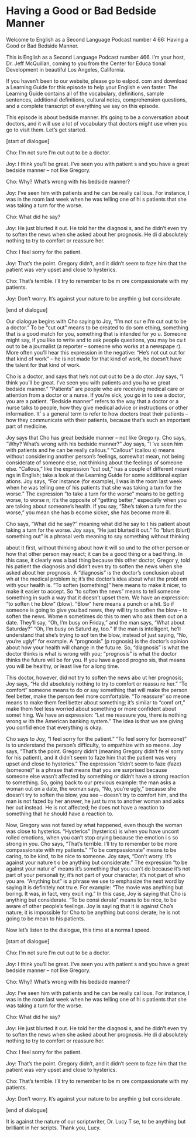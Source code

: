 # Having a Good or Bad Bedside Manner

Welcome to English as a Second Language Podcast number 4 66: Having a Good or Bad Bedside Manner.

This is English as a Second Language Podcast number 466.  I’m your host, Dr. Jeff McQuillan, coming to you from the Center for Educa tional Development in beautiful Los Angeles, California.

If you haven’t been to our website, please go to eslpod. com and download a Learning Guide for this episode to help your English e ven faster.  The Learning Guide contains all of the vocabulary, definitions, sample sentences, additional definitions, cultural notes, comprehension questions, and a complete transcript of everything we say on this episode.

This episode is about bedside manner.  It’s going to be a conversation about doctors, and it will use a lot of vocabulary that doctors might use when you go to visit them.  Let’s get started.

[start of dialogue]

Cho:  I’m not sure I’m cut out to be a doctor.

Joy:  I think you’ll be great.  I’ve seen you with patient s and you have a great bedside manner – not like Gregory.

Cho:  Why?  What’s wrong with his bedside manner?

Joy:  I’ve seen him with patients and he can be really cal lous.  For instance, I was in the room last week when he was telling one of hi s patients that she was taking a turn for the worse.

Cho:  What did he say?

Joy:  He just blurted it out.  He told her the diagnosi s, and he didn’t even try to soften the news when she asked about her prognosis.  He di d absolutely nothing to try to comfort or reassure her.

Cho:  I feel sorry for the patient.

Joy:  That’s the point.  Gregory didn’t, and it didn’t  seem to faze him that the patient was very upset and close to hysterics.

 Cho:  That’s terrible.  I’ll try to remember to be m ore compassionate with my patients.

Joy:  Don’t worry.  It’s against your nature to be anythin g but considerate.

[end of dialogue]

Our dialogue begins with Cho saying to Joy, “I’m not sur e I’m cut out to be a doctor.”  To be “cut out” means to be created to do som ething, something that is a good match for you, something that is intended for yo u.  Someone might say, if you like to write and to ask people questions, you may be cu t out to be a journalist (a reporter – someone who works at a newspape r).  More often you’ll hear this expression in the negative: “He’s not cut out for that kind of work” – he is not made for that kind of work, he doesn’t have the talent for that kind of work.

Cho is a doctor, and says that he’s not cut out to be a do ctor.  Joy says, “I think you’ll be great.  I’ve seen you with patients and you ha ve great bedside manner.” “Patients” are people who are receiving medical care or  attention from a doctor or a nurse.  If you’re sick, you go in to see a doctor, you are  a patient.  “Bedside manner” refers to the way that a doctor or a nurse talks to people, how they give medical advice or instructions or other information.  It’ s a general term to refer to how doctors treat their patients – how they communicate  with their patients, because that’s such an important part of medicine.

Joy says that Cho has great bedside manner – not like Grego ry.  Cho says, “Why?  What’s wrong with his bedside manner?”  Joy says, “I ’ve seen him with patients and he can be really callous.”  “Callous” (callou s) means without considering another person’s feelings, somewhat mean, not  being considerate of someone else, not thinking about the feelings of someone  else.  “Callous,” like the expression “cut out,” has a couple of different meani ngs in English; take a look at the Learning Guide for some additional explan ations.  Joy says, “For instance (for example), I was in the room last week when he was telling one of his patients that she was taking a turn for the worse.”  The expression “to take a turn for the worse” means to be getting worse, to worse n; it’s the opposite of “getting better,” especially when you are talking about someone’s health.  If you say, “She’s taken a turn for the worse,” you mean she has b ecome sicker, she has become more ill.

Cho says, “What did he say?” meaning what did he say to t his patient about taking a turn for the worse.  Joy says, “He just blurted it out.”  To “blurt (blurt) something out” is a phrasal verb meaning to say something  without thinking

 about it first, without thinking about how it will so und to the other person or how that other person may react; it can be a good thing or a bad thing.  In this case, it clearly was a bad thing because this other doctor, Gregor y, told his patient the diagnosis and didn’t even try to soften the news when she  asked about her prognosis.  A “diagnosis” is the doctor’s conclusion about wh at the medical problem is; it’s the doctor’s idea about what the probl em with your health is.  “To soften (something)” here means to make it nicer, to make it easier to accept.  So “to soften the news” means to tell someone something in such a way that it doesn’t upset them.  We have an expression: “to soften t he blow” (blow).  “Blow” here means a punch or a hit.  So if someone is going to  give you bad news, they will try to soften the blow – to soften the news.  Wome n sometimes do this to men who ask them out on a date.  They’ll say, “Oh, I’m busy on Friday,” and the man says, “What about Saturday?”  “Oh, I’m busy on Saturd ay, too.”  If the man is intelligent, he’ll understand that she’s trying to sof ten the blow, instead of just saying, “No, you’re ugly!” for example.  A “prognosis” (p rognosis) is the doctor’s opinion about how your health will change in the futu re.  So, “diagnosis” is what the doctor thinks is what is wrong with you; “prognosis” is what the doctor thinks the future will be for you.  If you have a good progno sis, that means you will be healthy, or least live for a long time.

This doctor, however, did not try to soften the news abo ut her prognosis; Joy says, “He did absolutely nothing to try to comfort or reassu re her.”  “To comfort” someone means to do or say something that will make the person feel better, make the person feel more comfortable.  “To reassure” so meone means to make them feel better about something; it’s similar to “comf ort,” make them feel less worried about something or more confident about somet hing.  We have an expression: “Let me reassure you, there is nothing wrong w ith the American banking system.”  The idea is that we are giving you confid ence that everything is okay.

Cho says to Joy, “I feel sorry for the patient.”  “To feel  sorry for (someone)” is to understand the person’s difficulty, to empathize with so meone.  Joy says, “That’s the point.  Gregory didn’t (meaning Gregory didn’t fe el sorry for his patient), and it didn’t seem to faze him that the patient was very upset  and close to hysterics.” The expression “didn’t seem to faze (faze) (someone)” is a phrase that means that you are surprised because someone else wasn’t affected  by something or didn’t have a strong reaction to something.  So, going  back to our previous example: the man asks a woman out on a date, the woman says, “No, you’re ugly,” because she doesn’t try to soften the blow, you see – doesn’t try to comfort him, and the man is not fazed by her answer, he just tu rns to another woman and asks her out instead.  He is not affected; he does not have  a reaction to something that he should have a reaction to.

 Now, Gregory was not fazed by what happened, even though  the woman was close to hysterics.  “Hysterics” (hysterics) is when you have uncont rolled emotions, when you can’t stop crying because the emotion i s so strong in you. Cho says, “That’s terrible.  I’ll try to remember to be more compassionate with my patients.”  “To be compassionate” means to be caring, to be kind, to be nice to someone.  Joy says, “Don’t worry.  It’s against your nature t o be anything but considerate.”  The expression “to be against your natur e” means it’s something that you can’t do because it’s not part of your personali ty; it’s not part of your character, it’s not part of who you are.  “Anything but”  is a phrase we use to emphasize the next word by saying it is definitely not tru e.  For example: “The movie was anything but boring.  It was, in fact, very excit ing.”  In this case, Joy is saying that Cho is anything but considerate.  “To be consi derate” means to be nice, to be aware of other people’s feelings.  Joy is sayi ng that it is against Cho’s nature, it is impossible for Cho to be anything but consi derate; he is not going to be mean to his patients.

Now let’s listen to the dialogue, this time at a norma l speed.

[start of dialogue]

Cho:  I’m not sure I’m cut out to be a doctor.

Joy:  I think you’ll be great.  I’ve seen you with patient s and you have a great bedside manner – not like Gregory.

Cho:  Why?  What’s wrong with his bedside manner?

Joy:  I’ve seen him with patients and he can be really cal lous.  For instance, I was in the room last week when he was telling one of hi s patients that she was taking a turn for the worse.

Cho:  What did he say?

Joy:  He just blurted it out.  He told her the diagnosi s, and he didn’t even try to soften the news when she asked about her prognosis.  He di d absolutely nothing to try to comfort or reassure her.

Cho:  I feel sorry for the patient.

Joy:  That’s the point.  Gregory didn’t, and it didn’t  seem to faze him that the patient was very upset and close to hysterics.

 Cho:  That’s terrible.  I’ll try to remember to be m ore compassionate with my patients.

Joy:  Don’t worry.  It’s against your nature to be anythin g but considerate.

[end of dialogue]

It is against the nature of our scriptwriter, Dr. Lucy T se, to be anything but brilliant in her scripts.  Thank you, Lucy.





